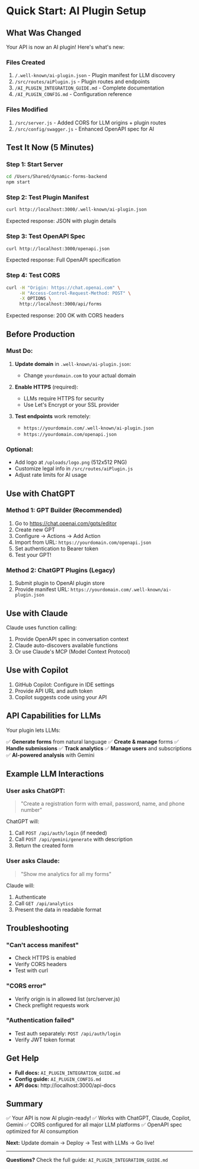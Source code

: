 # Quick Start: AI Plugin Setup

## What Was Changed

Your API is now an AI plugin! Here's what's new:

### Files Created
1. `/.well-known/ai-plugin.json` - Plugin manifest for LLM discovery
2. `/src/routes/aiPlugin.js` - Plugin routes and endpoints
3. `/AI_PLUGIN_INTEGRATION_GUIDE.md` - Complete documentation
4. `/AI_PLUGIN_CONFIG.md` - Configuration reference

### Files Modified
1. `/src/server.js` - Added CORS for LLM origins + plugin routes
2. `/src/config/swagger.js` - Enhanced OpenAPI spec for AI

## Test It Now (5 Minutes)

### Step 1: Start Server
```bash
cd /Users/Shared/dynamic-forms-backend
npm start
```

### Step 2: Test Plugin Manifest
```bash
curl http://localhost:3000/.well-known/ai-plugin.json
```

Expected response: JSON with plugin details

### Step 3: Test OpenAPI Spec
```bash
curl http://localhost:3000/openapi.json
```

Expected response: Full OpenAPI specification

### Step 4: Test CORS
```bash
curl -H "Origin: https://chat.openai.com" \
     -H "Access-Control-Request-Method: POST" \
     -X OPTIONS \
     http://localhost:3000/api/forms
```

Expected response: 200 OK with CORS headers

## Before Production

### Must Do:
1. **Update domain** in `.well-known/ai-plugin.json`:
   - Change `yourdomain.com` to your actual domain

2. **Enable HTTPS** (required):
   - LLMs require HTTPS for security
   - Use Let's Encrypt or your SSL provider

3. **Test endpoints** work remotely:
   - `https://yourdomain.com/.well-known/ai-plugin.json`
   - `https://yourdomain.com/openapi.json`

### Optional:
- Add logo at `/uploads/logo.png` (512x512 PNG)
- Customize legal info in `/src/routes/aiPlugin.js`
- Adjust rate limits for AI usage

## Use with ChatGPT

### Method 1: GPT Builder (Recommended)
1. Go to https://chat.openai.com/gpts/editor
2. Create new GPT
3. Configure → Actions → Add Action
4. Import from URL: `https://yourdomain.com/openapi.json`
5. Set authentication to Bearer token
6. Test your GPT!

### Method 2: ChatGPT Plugins (Legacy)
1. Submit plugin to OpenAI plugin store
2. Provide manifest URL: `https://yourdomain.com/.well-known/ai-plugin.json`

## Use with Claude

Claude uses function calling:
1. Provide OpenAPI spec in conversation context
2. Claude auto-discovers available functions
3. Or use Claude's MCP (Model Context Protocol)

## Use with Copilot

1. GitHub Copilot: Configure in IDE settings
2. Provide API URL and auth token
3. Copilot suggests code using your API

## API Capabilities for LLMs

Your plugin lets LLMs:

✅ **Generate forms** from natural language
✅ **Create & manage** forms
✅ **Handle submissions** 
✅ **Track analytics**
✅ **Manage users** and subscriptions
✅ **AI-powered analysis** with Gemini

## Example LLM Interactions

### User asks ChatGPT:
> "Create a registration form with email, password, name, and phone number"

ChatGPT will:
1. Call `POST /api/auth/login` (if needed)
2. Call `POST /api/gemini/generate` with description
3. Return the created form

### User asks Claude:
> "Show me analytics for all my forms"

Claude will:
1. Authenticate
2. Call `GET /api/analytics`
3. Present the data in readable format

## Troubleshooting

### "Can't access manifest"
- Check HTTPS is enabled
- Verify CORS headers
- Test with curl

### "CORS error"
- Verify origin is in allowed list (src/server.js)
- Check preflight requests work

### "Authentication failed"
- Test auth separately: `POST /api/auth/login`
- Verify JWT token format

## Get Help

- **Full docs:** `AI_PLUGIN_INTEGRATION_GUIDE.md`
- **Config guide:** `AI_PLUGIN_CONFIG.md`
- **API docs:** http://localhost:3000/api-docs

## Summary

✅ Your API is now AI plugin-ready!
✅ Works with ChatGPT, Claude, Copilot, Gemini
✅ CORS configured for all major LLM platforms
✅ OpenAPI spec optimized for AI consumption

**Next:** Update domain → Deploy → Test with LLMs → Go live!

---

**Questions?** Check the full guide: `AI_PLUGIN_INTEGRATION_GUIDE.md`

